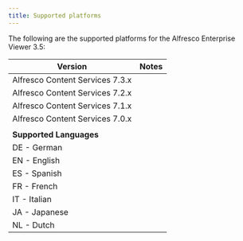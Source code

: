 ```yaml
---
title: Supported platforms
---
```


The following are the supported platforms for the Alfresco Enterprise Viewer 3.5:

| Version | Notes |
| ------- | ----- |
| Alfresco Content Services 7.3.x | |
| Alfresco Content Services 7.2.x | |
| Alfresco Content Services 7.1.x | |
| Alfresco Content Services 7.0.x | |
| | |
| **Supported Languages** | |
| DE - German | |
| EN - English | |
| ES - Spanish | |
| FR - French | |
| IT - Italian | |
| JA - Japanese | |
| NL - Dutch | |
